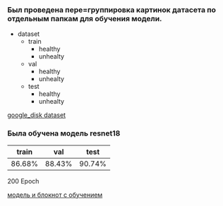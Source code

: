 ### Был проведена пере=группировка картинок датасета по отдельным папкам для обучения модели.

- dataset
    - train
        - healthy
        - unhealty
    - val
        - healthy
        - unhealty
    - test
        - healthy
        - unhealty

[google_disk dataset](https://drive.google.com/drive/folders/1VzoKM8LluOlnQ8N-ruD80ZV-Gxul-Tux?usp=drive_link)

### Была обучена модель resnet18

| train | val | test |
|--------|-------|------|
| 86.68% |88.43% | 90.74% |

200 Epoch


[модель и блокнот с обучением](https://drive.google.com/drive/folders/1VzoKM8LluOlnQ8N-ruD80ZV-Gxul-Tux?usp=drive_link)
